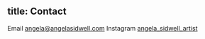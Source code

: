 title: Contact
---

Email [angela@angelasidwell.com](mailto:angela@angelasidwell.com)
Instagram [angela_sidwell_artist](https://www.instagram.com/angela_sidwell_artist/)